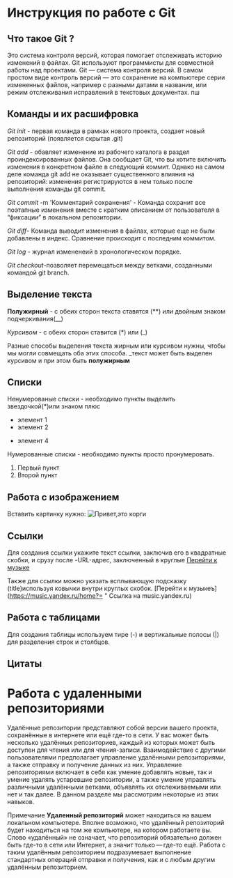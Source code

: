 # Инструкция по работе с Git

## Что такое Git ?
Это система контроля версий, которая помогает отслеживать историю изменений в файлах. Git используют программисты для совместной работы над проектами. Git — система контроля версий. В самом простом виде контроль версий — это сохранение на компьютере серии измененных файлов, например с разными датами в названии, или режим отслеживания исправлений в текстовых документах.
пш
## Команды и их расшифровка

*Git init* - первая команда в рамках нового проекта, создает новый репозиторий (появляется скрытая .git)

*Git add* - обавляет изменение из рабочего каталога в раздел проиндексированных файлов. Она сообщает Git, что вы хотите включить изменения в конкретном файле в следующий коммит. Однако на самом деле команда git add не оказывает существенного влияния на репозиторий: изменения регистрируются в нем только после выполнения команды git commit.

*Git commit* -m 'Комментарий сохранения' - Команда сохранит все поэтапные изменения вместе с кратким описанием от пользователя в “фиксации” в локальном репозитории.

*Git diff*- Команда выводит изменения в файлах, которые еще не были добавлены в индекс. Сравнение происходит с последним коммитом.

*Git log* - журнал измененеий в хронологическом порядке. 

*Git checkout*-позволяет перемещаться между ветками, созданными командой git branch.

## Выделение текста

**Полужирный** - с обеих сторон текста ставятся (**) или двойным знаком подчеркивания(__)

*Курсивом* - с обеих сторон ставится (*) или (_)

Разные способы выделения текста жирным или курсивом  нужны, чтобы мы могли совмещать оба этих способа. _текст может быть выделен курсивом и при этом быть **полужирным** 


## Списки

Ненумерованые списки - необходимо пункты выделить звездочкой(*)или знаком плюс

* элемент 1
* элемент 2
+ элемент 4

Нумерованные списки - необходимо пункты просто пронумеровать.

1. Первый пункт
2. Второй пункт


## Работа с изображением
Вставить картинку нужно:
![Привет,это корги ](%D0%BA%D0%BE%D1%80%D0%B3%D0%B8.jpg)


## Ссылки

Для создания ссылки укажите текст ссылки, заключив его в квадратные скобки, и срузу после -URL-адрес, заключенный в круглые
[Перейти к музыке](https://music.yandex.ru/home?=)

Также для ссылки можно указать всплывающую подсказку (title)используя ковычки внутри круглых скобок.
[Перейти к музыкеъ](https://music.yandex.ru/home?= " Cсылка на music.yandex.ru)

## Работа с таблицами
Для создания таблицы используем тире (-) и вертикальные полосы (|) для разделения строк и столбцов.

## Цитаты

# Работа с удаленными репозиториями 

Удалённые репозитории представляют собой версии вашего проекта, сохранённые в интернете или ещё где-то в сети. У вас может быть несколько удалённых репозиториев, каждый из которых может быть доступен для чтения или для чтения-записи. Взаимодействие с другими пользователями предполагает управление удалёнными репозиториями, а также отправку и получение данных из них. Управление репозиториями включает в себя как умение добавлять новые, так и умение удалять устаревшие репозитории, а также умение управлять различными удалёнными ветками, объявлять их отслеживаемыми или нет и так далее. В данном разделе мы рассмотрим некоторые из этих навыков.

Примечание
**Удаленный репозиторий** может находиться на вашем локальном компьютере.
Вполне возможно, что удалённый репозиторий будет находиться на том же компьютере, на котором работаете вы. Слово «удалённый» не означает, что репозиторий обязательно должен быть где-то в сети или Интернет, а значит только — где-то ещё. Работа с таким удалённым репозиторием подразумевает выполнение стандартных операций отправки и получения, как и с любым другим удалённым репозиторием.

